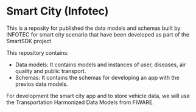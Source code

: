 # Smart City (Infotec)

This is a reposity for published the data models and schemas built by INFOTEC for smart city scenario that have been developed as part of the SmartSDK project

This repository contains:

* Data models: It contains models and instances of user, diseases, air quality and public transport.   
* Schemas: It contains the schemas for developing an app with the previos data models.


For development the smart city app and to store vehicle data, we will use the Transportation Harmonized Data Models from FIWARE.
